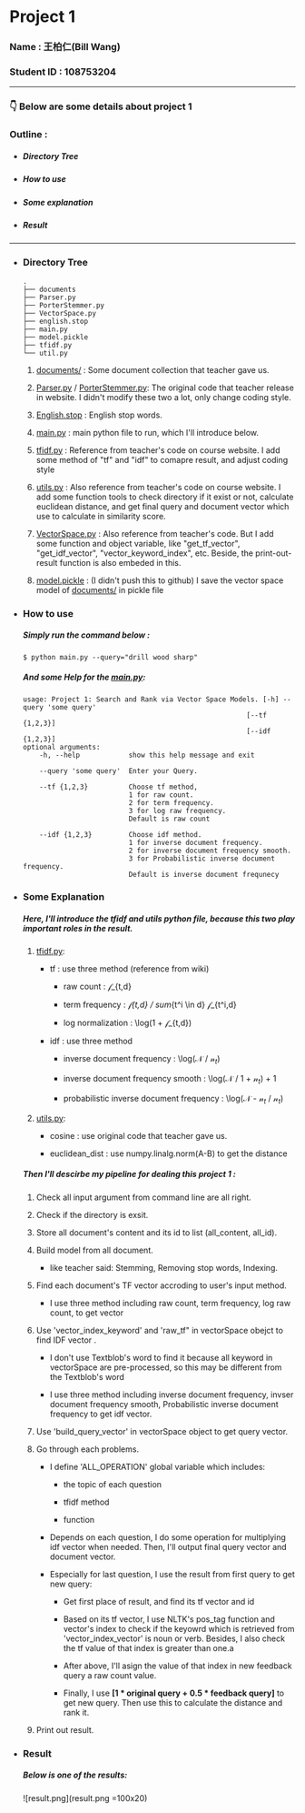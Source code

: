 # Project 1

### Name : 王柏仁(Bill Wang)
### Student ID : 108753204

---

### 👇 Below are some details about project 1

### Outline :

- ##### Directory Tree
- ##### How to use
- ##### Some explanation
- ##### Result

---

- ### Directory Tree
    
    ```
    .
    ├── documents
    ├── Parser.py
    ├── PorterStemmer.py
    ├── VectorSpace.py
    ├── english.stop
    ├── main.py
    ├── model.pickle
    ├── tfidf.py
    └── util.py
    ```

    1. [documents/](documents/) : Some document collection that teacher gave us.
    
    2. [Parser.py](Parser.py) / [PorterStemmer.py](PorterStemmer.py): The original code that teacher release in website. I didn't modify these two a lot, only change coding style.
    
    3. [English.stop](English.stop) : English stop words.
    
    4. [main.py](main.py) : main python file to run, which I'll introduce below.
    
    5. [tfidf.py](tfidf.py) : Reference from teacher's code on course website. I add some method of "tf" and "idf" to comapre result, and adjust coding style
    
    6. [utils.py](utils.py) : Also reference from teacher's code on course website. I add some function tools to check directory if it exist or not, calculate euclidean distance, and get final query and document vector which use to calculate in similarity score.
    
    7. [VectorSpace.py](VectorSpace.py) : Also reference from teacher's code.
       But I add some function and object variable, like "get_tf_vector", "get_idf_vector", "vector_keyword_index", etc. Beside, the print-out-result function is also embeded in this.
    
    8. [model.pickle](model.pickle) : (I didn't push this to github) I save the vector space model of [documents/](documents/) in pickle file

- ### How to use

    ##### Simply run the command below :
    ```
    $ python main.py --query="drill wood sharp"
    ```
    
    ##### And some __Help__ for the [main.py](main.py):
    ```
    usage: Project 1: Search and Rank via Vector Space Models. [-h] --query 'some query'
                                                           [--tf {1,2,3}]
                                                           [--idf {1,2,3}]
    optional arguments:
        -h, --help            show this help message and exit
        
        --query 'some query'  Enter your Query.
        
        --tf {1,2,3}          Choose tf method,
                              1 for raw count.
                              2 for term frequency.
                              3 for log raw frequency.
                              Default is raw count
        
        --idf {1,2,3}         Choose idf method.
                              1 for inverse document frequency.
                              2 for inverse document frequency smooth.
                              3 for Probabilistic inverse document frequency.
                              Default is inverse document frequnecy
    ```

- ### Some Explanation

    ##### Here, I'll introduce the tfidf and utils python file, because this two play important roles in the result.

    1. [tfidf.py](tfidf.py):

        - tf : use three method (reference from wiki)

            - raw count : $\mathcal{f}$_{t,d}

            - term frequency : $\mathcal{f}$_{t,d} / sum_{t^i \in d} $\mathcal{f}$_{t^i,d}

            - log normalization	: \log(1 + $\mathcal{f}$_{t,d})

        - idf : use three method

            - inverse document frequency : \log($\mathcal{N}$ / $\mathcal{n}_{t}$)

            - inverse document frequency smooth	: \log($\mathcal{N}$ / 1 + $\mathcal{n}_{t}$) + 1

            - probabilistic inverse document frequency : \log($\mathcal{N}$ - $\mathcal{n}_{t}$ / $\mathcal{n}_{t}$)

    2. [utils.py](utils.py):

        - cosine : use original code that teacher gave us.

        - euclidean_dist : use numpy.linalg.norm(A-B) to get the distance

    ##### Then I'll descirbe my pipeline for dealing this project 1 :

    1. Check all input argument from command line are all right.

    2. Check if the directory is exsit.

    3. Store all document's content and its id to list (all_content, all_id).

    4. Build model from all document.

        - like teacher said: Stemming, Removing stop words, Indexing.

    5. Find each document's TF vector accroding to user's input method.

        - I use three method including raw count, term frequency, log raw count, to get vector

    6. Use 'vector_index_keyword' and 'raw_tf" in vectorSpace obejct to find IDF vector .

        - I don't use Textblob's word to find it because all keyword in vectorSpace are pre-processed, so this may be different from the Textblob's word

        - I use three method including inverse document frequency, invser  document frequency smooth, Probabilistic inverse document frequency to get idf vector.

    7. Use 'build_query_vector' in vectorSpace object to get query vector.

    8. Go through each problems.

        - I define 'ALL_OPERATION' global variable which includes:
            
            - the topic of each question

            - tfidf method

            - function

        - Depends on each question, I do some operation for multiplying idf vector when needed. Then, I'll output final query vector and document vector.

        - Especially for last question, I use the result from first query to get
          new query:

            - Get first place of result, and find its tf vector and id

            - Based on its tf vector, I use NLTK's pos_tag function and vector's index to check if the keyowrd which is retrieved from 'vector_index_vector' is noun or verb. Besides, I also check the tf value of that index is greater than one.a

            - After above, I'll asign the value of that index in new feedback query a raw count value.

            - Finally, I use __[1 * original query + 0.5 * feedback query]__ to get new query. Then use this to calculate the distance and rank it.

    9. Print out result.

- ### Result
    
    ##### Below is one of the results:
    
    ![result.png](result.png =100x20)
